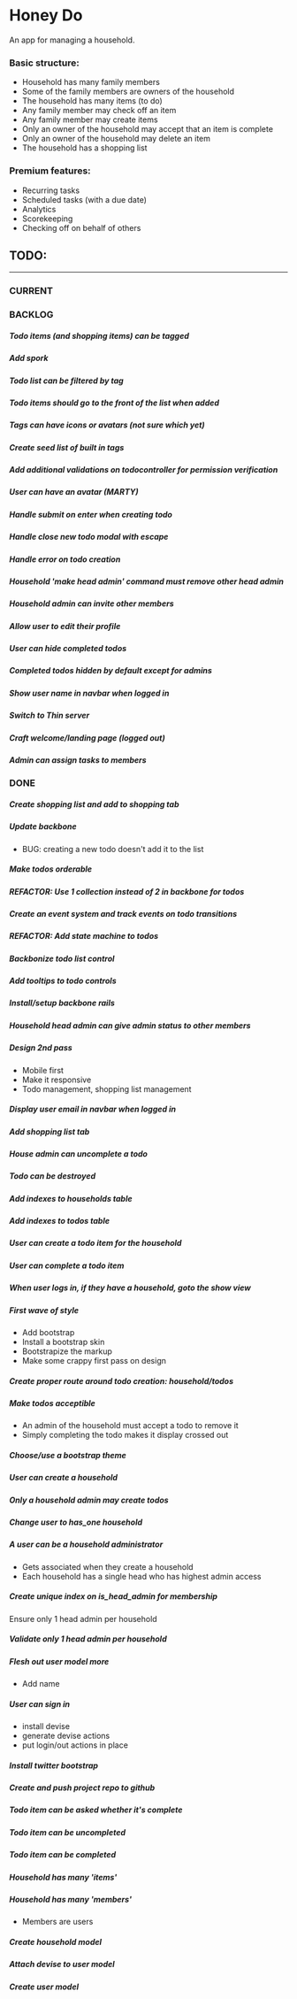 # Honey Do

An app for managing a household.

### Basic structure:
  + Household has many family members
  + Some of the family members are owners of the household
  + The household has many items (to do)
  + Any family member may check off an item
  + Any family member may create items
  + Only an owner of the household may accept that an item is complete
  + Only an owner of the household may delete an item
  + The household has a shopping list

### Premium features:
  + Recurring tasks
  + Scheduled tasks (with a due date)
  + Analytics
  + Scorekeeping
  + Checking off on behalf of others


## TODO: 

---

### CURRENT

### BACKLOG

##### Todo items (and shopping items) can be tagged
##### Add spork
##### Todo list can be filtered by tag
##### Todo items should go to the front of the list when added
##### Tags can have icons or avatars (not sure which yet)
##### Create seed list of built in tags
##### Add additional validations on todocontroller for permission verification
##### User can have an avatar (MARTY)
##### Handle submit on enter when creating todo
##### Handle close new todo modal with escape
##### Handle error on todo creation
##### Household 'make head admin' command must remove other head admin
##### Household admin can invite other members
##### Allow user to edit their profile
##### User can hide completed todos
##### Completed todos hidden by default except for admins
##### Show user name in navbar when logged in
##### Switch to Thin server
##### Craft welcome/landing page (logged out)
##### Admin can assign tasks to members

### DONE 

##### Create shopping list and add to shopping tab
##### Update backbone
  * BUG: creating a new todo doesn't add it to the list

##### Make todos orderable
##### REFACTOR: Use 1 collection instead of 2 in backbone for todos
##### Create an event system and track events on todo transitions
##### REFACTOR: Add state machine to todos
##### Backbonize todo list control
##### Add tooltips to todo controls
##### Install/setup backbone rails
##### Household head admin can give admin status to other members
##### Design 2nd pass
  * Mobile first
  * Make it responsive
  * Todo management, shopping list management

##### Display user email in navbar when logged in
##### Add shopping list tab
##### House admin can uncomplete a todo
##### Todo can be destroyed
##### Add indexes to households table
##### Add indexes to todos table
##### User can create a todo item for the household
##### User can complete a todo item
##### When user logs in, if they have a household, goto the show view
##### First wave of style
  * Add bootstrap
  * Install a bootstrap skin
  * Bootstrapize the markup
  * Make some crappy first pass on design

##### Create proper route around todo creation: household/todos
##### Make todos acceptible
  * An admin of the household must accept a todo to remove it
  * Simply completing the todo makes it display crossed out

##### Choose/use a bootstrap theme
##### User can create a household
##### Only a household admin may create todos
##### Change user to has\_one household
##### A user can be a household administrator
  * Gets associated when they create a household
  * Each household has a single head who has highest admin access

##### Create unique index on is\_head\_admin for membership
Ensure only 1 head admin per household
##### Validate only 1 head admin per household
##### Flesh out user model more
  * Add name

##### User can sign in
  * install devise
  * generate devise actions
  * put login/out actions in place

##### Install twitter bootstrap
##### Create and push project repo to github
##### Todo item can be asked whether it's complete
##### Todo item can be uncompleted
##### Todo item can be completed
##### Household has many 'items'
##### Household has many 'members'
  * Members are users

##### Create household model
##### Attach devise to user model
##### Create user model

